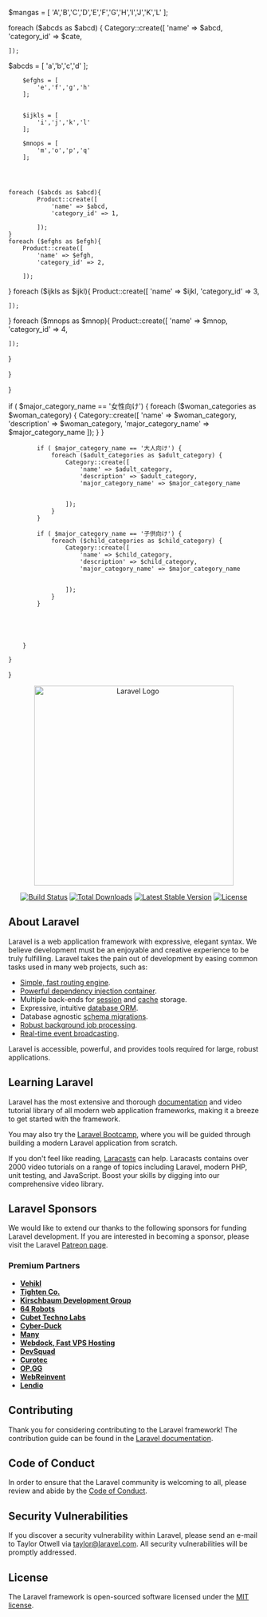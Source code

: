 
  $mangas = [
        'A','B','C','D','E','F','G','H','I','J','K','L'
    ];
   
        


foreach ($abcds as $abcd) {
    Category::create([
        'name' => $abcd,
        'category_id' => $cate,

    ]);


 $abcds = [
            'a','b','c','d'
        ];
        

        $efghs = [
            'e','f','g','h'
        ];
       
        
        $ijkls = [
            'i','j','k','l'
        ];
        
        $mnops = [
            'm','o','p','q'
        ];
       
    
   
    
    foreach ($abcds as $abcd){
            Product::create([
                'name' => $abcd,
                'category_id' => 1,
               
            ]);
    }
    foreach ($efghs as $efgh){
        Product::create([
            'name' => $efgh,
            'category_id' => 2,
           
        ]);
}
foreach ($ijkls as $ijkl){
    Product::create([
        'name' => $ijkl,
        'category_id' => 3,
       
    ]);
}
foreach ($mnops as $mnop){
    Product::create([
        'name' => $mnop,
        'category_id' => 4,
       
    ]);
}



}

}









   if ( $major_category_name == '女性向け') {
                foreach ($woman_categories as $woman_category) {
                    Category::create([
                        'name' => $woman_category,
                        'description' => $woman_category,
                        'major_category_name' => $major_category_name
                    ]);
                }
            }

            if ( $major_category_name == '大人向け') {
                foreach ($adult_categories as $adult_category) {
                    Category::create([
                        'name' => $adult_category,
                        'description' => $adult_category,
                        'major_category_name' => $major_category_name
                        
                        
                    ]);
                }
            }

            if ( $major_category_name == '子供向け') {
                foreach ($child_categories as $child_category) {
                    Category::create([
                        'name' => $child_category,
                        'description' => $child_category,
                        'major_category_name' => $major_category_name
                       
                        
                    ]);
                }
            }





        }

    }
}





<p align="center"><a href="https://laravel.com" target="_blank"><img src="https://raw.githubusercontent.com/laravel/art/master/logo-lockup/5%20SVG/2%20CMYK/1%20Full%20Color/laravel-logolockup-cmyk-red.svg" width="400" alt="Laravel Logo"></a></p>

<p align="center">
<a href="https://github.com/laravel/framework/actions"><img src="https://github.com/laravel/framework/workflows/tests/badge.svg" alt="Build Status"></a>
<a href="https://packagist.org/packages/laravel/framework"><img src="https://img.shields.io/packagist/dt/laravel/framework" alt="Total Downloads"></a>
<a href="https://packagist.org/packages/laravel/framework"><img src="https://img.shields.io/packagist/v/laravel/framework" alt="Latest Stable Version"></a>
<a href="https://packagist.org/packages/laravel/framework"><img src="https://img.shields.io/packagist/l/laravel/framework" alt="License"></a>
</p>

## About Laravel

Laravel is a web application framework with expressive, elegant syntax. We believe development must be an enjoyable and creative experience to be truly fulfilling. Laravel takes the pain out of development by easing common tasks used in many web projects, such as:

- [Simple, fast routing engine](https://laravel.com/docs/routing).
- [Powerful dependency injection container](https://laravel.com/docs/container).
- Multiple back-ends for [session](https://laravel.com/docs/session) and [cache](https://laravel.com/docs/cache) storage.
- Expressive, intuitive [database ORM](https://laravel.com/docs/eloquent).
- Database agnostic [schema migrations](https://laravel.com/docs/migrations).
- [Robust background job processing](https://laravel.com/docs/queues).
- [Real-time event broadcasting](https://laravel.com/docs/broadcasting).

Laravel is accessible, powerful, and provides tools required for large, robust applications.

## Learning Laravel

Laravel has the most extensive and thorough [documentation](https://laravel.com/docs) and video tutorial library of all modern web application frameworks, making it a breeze to get started with the framework.

You may also try the [Laravel Bootcamp](https://bootcamp.laravel.com), where you will be guided through building a modern Laravel application from scratch.

If you don't feel like reading, [Laracasts](https://laracasts.com) can help. Laracasts contains over 2000 video tutorials on a range of topics including Laravel, modern PHP, unit testing, and JavaScript. Boost your skills by digging into our comprehensive video library.

## Laravel Sponsors

We would like to extend our thanks to the following sponsors for funding Laravel development. If you are interested in becoming a sponsor, please visit the Laravel [Patreon page](https://patreon.com/taylorotwell).

### Premium Partners

- **[Vehikl](https://vehikl.com/)**
- **[Tighten Co.](https://tighten.co)**
- **[Kirschbaum Development Group](https://kirschbaumdevelopment.com)**
- **[64 Robots](https://64robots.com)**
- **[Cubet Techno Labs](https://cubettech.com)**
- **[Cyber-Duck](https://cyber-duck.co.uk)**
- **[Many](https://www.many.co.uk)**
- **[Webdock, Fast VPS Hosting](https://www.webdock.io/en)**
- **[DevSquad](https://devsquad.com)**
- **[Curotec](https://www.curotec.com/services/technologies/laravel/)**
- **[OP.GG](https://op.gg)**
- **[WebReinvent](https://webreinvent.com/?utm_source=laravel&utm_medium=github&utm_campaign=patreon-sponsors)**
- **[Lendio](https://lendio.com)**

## Contributing

Thank you for considering contributing to the Laravel framework! The contribution guide can be found in the [Laravel documentation](https://laravel.com/docs/contributions).

## Code of Conduct

In order to ensure that the Laravel community is welcoming to all, please review and abide by the [Code of Conduct](https://laravel.com/docs/contributions#code-of-conduct).

## Security Vulnerabilities

If you discover a security vulnerability within Laravel, please send an e-mail to Taylor Otwell via [taylor@laravel.com](mailto:taylor@laravel.com). All security vulnerabilities will be promptly addressed.

## License

The Laravel framework is open-sourced software licensed under the [MIT license](https://opensource.org/licenses/MIT).
